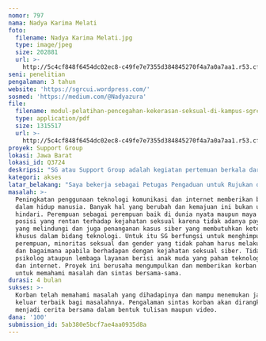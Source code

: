 ```yaml
---
nomor: 797
nama: Nadya Karima Melati
foto:
  filename: Nadya Karima Melati.jpg
  type: image/jpeg
  size: 202881
  url: >-
    http://5c4cf848f6454dc02ec8-c49fe7e7355d384845270f4a7a0a7aa1.r53.cf2.rackcdn.com/d1dd2cdb-d8f1-4086-915c-3e64a3ddf9c3/Nadya%20Karima%20Melati.jpg
seni: penelitian
pengalaman: 3 tahun
website: 'https://sgrcui.wordpress.com/'
sosmed: 'https://medium.com/@Nadyazura'
file:
  filename: modul-pelatihan-pencegahan-kekerasan-seksual-di-kampus-sgrc-ui.pdf
  type: application/pdf
  size: 1315517
  url: >-
    http://5c4cf848f6454dc02ec8-c49fe7e7355d384845270f4a7a0a7aa1.r53.cf2.rackcdn.com/8bd27bf7-c6b5-465c-84fc-51ef0cf494c8/modul-pelatihan-pencegahan-kekerasan-seksual-di-kampus-sgrc-ui.pdf
proyek: Support Group
lokasi: Jawa Barat
lokasi_id: Q3724
deskripsi: "SG atau Support Group adalah kegiatan pertemuan berkala dari korban kejahatan seksual siber untuk berkumpul, bercerita, berdiskusi dan saling mendukung satu sama lain. Support Group penting karena korban mampu belajar sendiri tentang masalahnya dan mencari tahu jalan keluar terbaik untuk maslaahnya, korban juga mendapatkan teman dan keakraban emosional bersama kawan lainnya dan tidak lagi merasa sendirian. SG kali ini akan membantu korban-korban kekerasan seksual siber yang kebanyakan korbannya adalah anak muda pengguna internet. Secara formal SG akan berlangsung selama empat bulan dengan pertemuan pertama untuk berkumpul dna berkenalan kemudian di lanjut pada pertemuan-pertemuan berikutnya, biasanya setelah pryek SG akan terbentuk komunitas atau peer grup pertemanan baru antar penyintas.\r\n\r\nTarget peserta SG sebanyak 50 orang yang akan dipecah menjadi dua kelompok agar lebih efektif. Pertemuan SG akan berlangsung sekali per dua minggu dan korban akan saling bercerita, mendengarkan, berdiskusi tentang kasus yang dihadapi didampingi oleh konselor. Apabila ada korban yang membutuhkan penanganan psikologis lebih lanjut akan dirujuk pada psikolog/psikiater profesional. Pada akhir pertemuan, korban akan mengevaluasi dirinya dan kelompoknya. Diharapkan korban sudah mampu sintas dan terbentuk peer pertemanan baru, perempuan yang saling bersolidaritas satu sama lain."
kategori: akses
latar_belakang: "Saya bekerja sebagai Petugas Pengaduan untuk Rujukan di Komnas Perempuan sejak tahun 2017 dan selama bekerja saya bertemu langsung dengan korban dan mendengarkan kisah-kisah mereka. Maraknya kasus kekerasan seksual dan belum adanya payung hukum yang bisa melindungi perempuan menjadi kendala besar dalam penanganan. Terlebih, pada tiga tahun terakhir ini, berdasarkan laporan CATAHU 2018 KP mulai teridentifikasi kasus kejahatan seksual siber. Saya selama bekerja mengalami sendiri sulitnya menemukan lembaga untuk menangani kasus ini, dengan korban yang rata-rata berusia muda dan belum menikah. Banyak korban kebingungan karena tidak tahu harus apa, merasa paranoid dan terteror tanpa ada kepastian lembaga mumpuni yang mampu mendampingi.\r\n\r\nKebetulan saya memiliki organisasi Support Group and Resource Center on Sexuality Studies (SGRC) dan saya berinisiatif untuk menghimpun korban ke dalam Support Group bersama SGRC. Selain membantu korban mendapatkan pemulihan, SGRC juga mampu menganalisis bentuk-bentuk kasus kejahatan siber yang terjadi dan memberikan publikasi kepada khalayak nantinya. Setidaknya ada beberapa kasus kejahatan seksual siber yang dapat teridentifikasi di antaranya impersonating, hacking, revenge porn,  illegal content, cyber grooming, cyber harrasment, reqruiting dan morphing. Melalui SG diharapkan korban menjadi paham apa yang terjadi kepadanya dan mengetahui penyelesaian terbaik untuk masalah yang dialami."
masalah: >-
  Peningkatan penggunaan teknologi komunikasi dan internet memberikan babak baru
  dalam hidup manusia. Banyak hal yang berubah dan kemajuan ini bukan untuk di
  hindari. Perempuan sebagai perempuan baik di dunia nyata maupun maya berada di
  posisi yang rentan terhadap kejahatan seksual karena tidak adanya payung hukum
  yang melindungi dan juga penanganan kasus siber yang membutuhkan keterampilan
  khusus dalam bidang teknologi. Untuk itu SG berfungsi untuk menghimpun
  perempuan, minoritas seksual dan gender yang tidak paham harus melakukan apa
  dan bagaimana apabila berhadapan dengan kejahatan seksual siber. Tidak semua
  psikolog ataupun lembaga layanan berisi anak muda yang paham teknologi digital
  dan internet. Proyek ini berusaha mengumpulkan dan memberikan korban wadah
  untuk memahami masalah dan sintas bersama-sama.
durasi: 4 bulan
sukses: >-
  Korban telah memahami masalah yang dihadapinya dan mampu menemukan jalan
  keluar terbaik bagi masalahnya. Pengalaman sintas korban akan dirangkum
  menjadi cerita bersama dalam bentuk tulisan maupun video.
dana: '100'
submission_id: 5ab380e5bcf7ae4aa0935d8a
---
```

